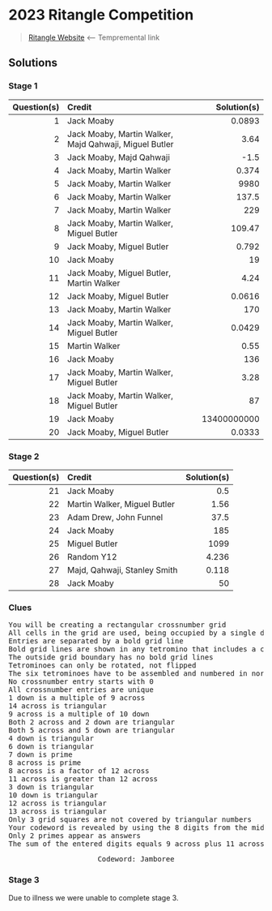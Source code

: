 # 2023 Ritangle Competition
> [Ritangle Website](https://mei.org.uk/ritangle/) ⟵ Tempremental link

## Solutions
### Stage 1
| Question(s) | Credit | Solution(s) |
|--:|:--|--:|
| 1 | Jack Moaby | 0.0893 |
| 2 | Jack Moaby, Martin Walker, Majd Qahwaji, Miguel Butler | 3.64 |
| 3 | Jack Moaby, Majd Qahwaji | -1.5 |
| 4 | Jack Moaby, Martin Walker | 0.374 |
| 5 | Jack Moaby, Martin Walker | 9980 |
| 6 | Jack Moaby, Martin Walker | 137.5 |
| 7 | Jack Moaby, Martin Walker | 229 |
| 8 | Jack Moaby, Martin Walker, Miguel Butler | 109.47 |
| 9 | Jack Moaby, Miguel Butler| 0.792 |
| 10 | Jack Moaby | 19 |
| 11 | Jack Moaby, Miguel Butler, Martin Walker | 4.24 |
| 12 | Jack Moaby, Miguel Butler | 0.0616 |
| 13 | Jack Moaby, Martin Walker | 170 |
| 14 | Jack Moaby, Martin Walker, Miguel Butler | 0.0429 |
| 15 | Martin Walker | 0.55 |
| 16 | Jack Moaby | 136 |
| 17 | Jack Moaby, Martin Walker, Miguel Butler | 3.28 |
| 18 | Jack Moaby, Martin Walker, Miguel Butler| 87 |
| 19 | Jack Moaby | 13400000000 |
| 20 | Jack Moaby, Miguel Butler | 0.0333 |

### Stage 2
| Question(s) | Credit | Solution(s) |
|--:|:--|--:|
| 21 | Jack Moaby | 0.5 |
| 22 | Martin Walker, Miguel Butler | 1.56 |
| 23 | Adam Drew, John Funnel | 37.5 |
| 24 | Jack Moaby | 185 |
| 25 | Miguel Butler | 1099 |
| 26 | Random Y12 | 4.236 |
| 27 | Majd, Qahwaji, Stanley Smith | 0.118 |
| 28 | Jack Moaby | 50 |

### Clues
<pre>
You will be creating a rectangular crossnumber grid
All cells in the grid are used, being occupied by a single digit
Entries are separated by a bold grid line
Bold grid lines are shown in any tetromino that includes a cell either side of that line
The outside grid boundary has no bold grid lines
Tetrominoes can only be rotated, not flipped
The six tetrominoes have to be assembled and numbered in normal crossnumber fashion
No crossnumber entry starts with 0
All crossnumber entries are unique
1 down is a multiple of 9 across
14 across is triangular
9 across is a multiple of 10 down
Both 2 across and 2 down are triangular
Both 5 across and 5 down are triangular
4 down is triangular
6 down is triangular
7 down is prime
8 across is prime
8 across is a factor of 12 across
11 across is greater than 12 across
3 down is triangular
10 down is triangular
12 across is triangular
13 across is triangular
Only 3 grid squares are not covered by triangular numbers
Your codeword is revealed by using the 8 digits from the middle row of the crossnumber and converting each in turn to one of the three possibilities offered by the conversion: 1=A,J,S; 2=B,K,T; 3=C,L,U; 4=D,M,V; 5=E,N,W; 6=F,O,X; 7=G,P,Y; 8=H,Q,Z; 9=I,R; 
Only 2 primes appear as answers
The sum of the entered digits equals 9 across plus 11 across
</pre>

<pre align="center">
Codeword: Jamboree
</pre>

### Stage 3
Due to illness we were unable to complete stage 3.